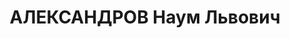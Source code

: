 ---
title: АЛЕКСАНДРОВ Наум Львович
description: '1893 р., м. Херсон, єврей, з службовців, чл. ВКП(б), освіта вища, викладач
  в будинку партнавчання Дніпропетровського міському КП(б)У.

  27.11.1937 р.звинувачений в участі в троцькістській диверсійно-терористичній організації,
  розстріляний 28.11.1937 р.

  Реабілітований 16.05.1957 р.'
---